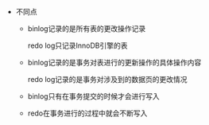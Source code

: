 * 不同点

  * binlog记录的是所有表的更改操作记录

    redo log只记录InnoDB引擎的表

  * binlog记录的是事务对表进行的更新操作的具体操作内容

    redo log记录的是事务对涉及到的数据页的更改情况

  * binlog只有在事务提交的时候才会进行写入

  * redo在事务进行的过程中就会不断写入